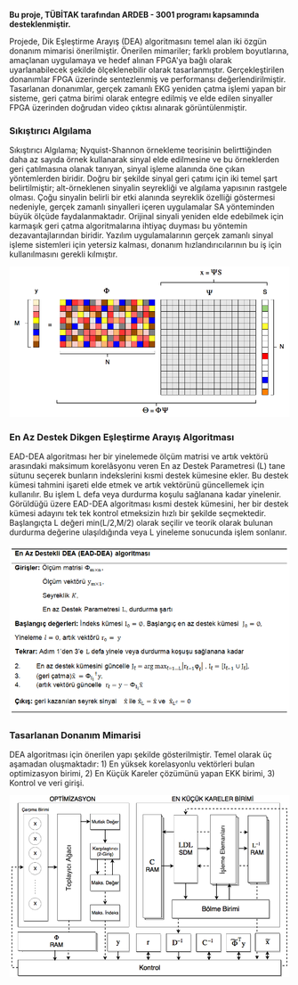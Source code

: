 **Bu proje, TÜBİTAK tarafından ARDEB - 3001 programı kapsamında desteklenmiştir.** 

Projede, Dik Eşleştirme Arayış (DEA) algoritmasını temel alan iki özgün donanım mimarisi önerilmiştir. Önerilen mimariler; farklı problem boyutlarına, amaçlanan uygulamaya ve hedef alınan FPGA'ya bağlı olarak uyarlanabilecek şekilde ölçeklenebilir olarak tasarlanmıştır. Gerçekleştirilen donanımlar FPGA üzerinde sentezlenmiş ve performansı değerlendirilmiştir. Tasarlanan donanımlar, gerçek zamanlı EKG yeniden çatma işlemi yapan bir sisteme, geri çatma birimi olarak entegre edilmiş ve elde edilen sinyaller FPGA üzerinden doğrudan video çıktısı alınarak görüntülenmiştir.

### Sıkıştırıcı Algılama

Sıkıştırıcı Algılama; Nyquist-Shannon örnekleme teorisinin belirttiğinden daha az sayıda örnek kullanarak sinyal elde edilmesine ve bu örneklerden geri çatılmasına olanak tanıyan, sinyal işleme alanında öne çıkan yöntemlerden biridir. Doğru bir şekilde sinyal geri çatımı için iki temel şart belirtilmiştir; alt-örneklenen sinyalin seyrekliği ve algılama yapısının rastgele olması. Çoğu sinyalin belirli bir etki alanında seyreklik özelliği göstermesi nedeniyle, gerçek zamanlı sinyalleri içeren uygulamalar SA yönteminden büyük ölçüde faydalanmaktadır. Orijinal sinyali yeniden elde edebilmek için karmaşık geri çatma algoritmalarına ihtiyaç duyması bu yöntemin dezavantajlarından biridir. Yazılım uygulamalarının gerçek zamanlı sinyal işleme sistemleri için yetersiz kalması, donanım hızlandırıcılarının bu iş için kullanılmasını gerekli kılmıştır.

![Sıkıştırıcı Algılama](/images/CS_basic.png)


### En Az Destek Dikgen Eşleştirme Arayış Algoritması

EAD-DEA algoritması her bir yinelemede ölçüm matrisi ve artık vektörü arasındaki maksimum korelâsyonu veren En az Destek Parametresi (L) tane sütunu seçerek bunların indekslerini kısmi destek kümesine ekler. Bu destek kümesi tahmini işareti elde etmek ve artık vektörünü güncellemek için kullanılır. Bu işlem L defa veya durdurma koşulu sağlanana kadar yinelenir. Görüldüğü üzere EAD-DEA algoritması kısmi destek kümesini, her bir destek kümesi adayını tek tek kontrol etmeksizin hızlı bir şekilde seçmektedir. Başlangıçta L değeri min⁡(L/2,M/2) olarak seçilir ve teorik olarak bulunan durdurma değerine ulaşıldığında veya L yineleme sonucunda işlem sonlanır.

![Algoritma](/images/alg.png)

### Tasarlanan Donanım Mimarisi

DEA algoritması için önerilen yapı şekilde gösterilmiştir. Temel olarak üç aşamadan oluşmaktadır:
	1) En yüksek korelasyonlu vektörleri bulan optimizasyon birimi, 
	2) En Küçük Kareler çözümünü yapan EKK birimi, 
	3) Kontrol ve veri girişi. 

![HL](/images/fig_HL.png)

